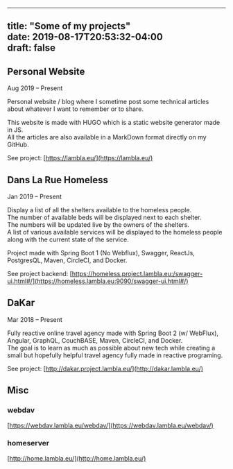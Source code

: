 
---  
title: "Some of my projects"  
date: 2019-08-17T20:53:32-04:00  
draft: false  
---

  
  
  
## Personal Website
  
  
Aug 2019 – Present
  
  
Personal website / blog where I sometime post some technical articles about whatever I want to remember or to share.
  
  
This website is made with HUGO which is a static website generator made in JS.  
All the articles are also available in a MarkDown format directly on my GitHub.

  
  
  
See project: [https://lambla.eu/](https://lambla.eu/)   

 
  
  
## Dans La Rue Homeless
  
  
Jan 2019 – Present
  
  
Display a list of all the shelters available to the homeless people.  
The number of available beds will be displayed next to each shelter.  
The numbers will be updated live by the owners of the shelters.  
A list of various available services will be displayed to the homeless people along with the current state of the service.
  
  
Project made with Spring Boot 1 (No Webflux), Swagger, ReactJs, PostgresQL, Maven, CircleCI, and Docker. 
  
  
See project backend: [https://homeless.project.lambla.eu:/swagger-ui.html#/](https://homeless.lambla.eu:9090/swagger-ui.html#/)  

  
  
  
## DaKar
  
  
Mar 2018 – Present
  
  
Fully reactive online travel agency made with Spring Boot 2 (w/ WebFlux), Angular, GraphQL, CouchBASE, Maven, CircleCI, and Docker.  
The goal is to learn as much as possible about new tech while creating a small but hopefully helpful travel agency fully made in reactive programing.

  
  
  
See project: [http://dakar.project.lambla.eu/](http://dakar.lambla.eu/)    

  
  
## Misc
  
  
### webdav  
[https://webdav.lambla.eu/webdav/](https://webdav.lambla.eu/webdav/)    
  
### homeserver  
[http://home.lambla.eu/](http://home.lambla.eu/)  

  
  
  
<!--stackedit_data:  
eyJoaXN0b3J5IjpbLTUyMTY3ODY2OF19  
-->
<!--stackedit_data:
eyJoaXN0b3J5IjpbLTE2ODE5NDAzMywtNTIxNjc4NjY4XX0=
-->